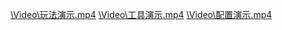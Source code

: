 [\Video\玩法演示.mp4](https://github.com/YaoYao-Pig/Dungeon-Gunner/blob/main/Video/play.mp4)
[\Video\工具演示.mp4](https://github.com/YaoYao-Pig/Dungeon-Gunner/blob/main/Video/tool.mp4)
[\Video\配置演示.mp4](https://github.com/YaoYao-Pig/Dungeon-Gunner/blob/main/Video/so.mp4)
